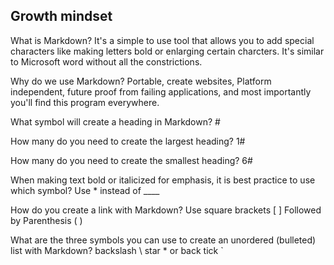 ## Growth mindset

What is Markdown? It's a simple to use tool that allows you to add special characters like making letters bold or enlarging certain charcters. It's similar to Microsoft word without all the constrictions. 

Why do we use Markdown? Portable, create websites, Platform independent, future proof from failing applications, and most importantly you'll find this program everywhere. 

What symbol will create a heading in Markdown? #

How many do you need to create the largest heading? 1#

How many do you need to create the smallest heading? 6#

When making text bold or italicized for emphasis, it is best practice to use which symbol? Use * instead of ____

How do you create a link with Markdown? Use square brackets [ ] Followed by Parenthesis ( )

What are the three symbols you can use to create an unordered (bulleted) list with Markdown? backslash \ star * or back tick ` 
